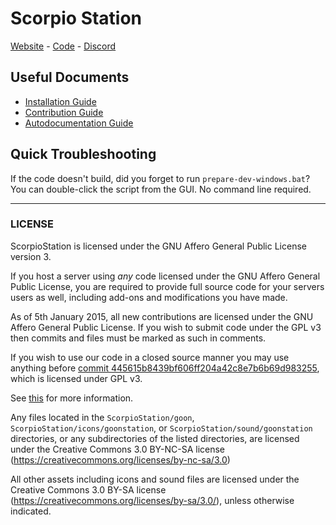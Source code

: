 # Scorpio Station
[Website](https://scorpiostation.com/) - [Code](https://github.com/ScorpioStation/ScorpioStation) - [Discord](https://scorpiostation.com/discord)

## Useful Documents
- [Installation Guide](.github/DOWNLOADING.md)
- [Contribution Guide](.github/CONTRIBUTING.md)
- [Autodocumentation Guide](.github/AUTODOC_GUIDE.md)

## Quick Troubleshooting
If the code doesn't build, did you forget to run `prepare-dev-windows.bat`?
You can double-click the script from the GUI. No command line required.

---

### LICENSE
ScorpioStation is licensed under the GNU Affero General Public License version 3.

If you host a server using *any* code licensed under the GNU Affero General
Public License, you are required to provide full source code for your servers
users as well, including add-ons and modifications you have made.

As of 5th January 2015, all new contributions are licensed under the GNU Affero
General Public License. If you wish to submit code under the GPL v3 then commits
and files must be marked as such in comments.

If you wish to use our code in a closed source manner you may use anything
before [commit 445615b8439bf606ff204a42c8e7b6b69d983255](https://github.com/ScorpioStation/ScorpioStation/tree/445615b8439bf606ff204a42c8e7b6b69d983255),
which is licensed under GPL v3.

See [this](https://www.gnu.org/licenses/why-affero-gpl.html) for more information.

Any files located in the
`ScorpioStation/goon`,
`ScorpioStation/icons/goonstation`, or
`ScorpioStation/sound/goonstation`
directories, or any subdirectories of the listed directories, are licensed
under the Creative Commons 3.0 BY-NC-SA license
(https://creativecommons.org/licenses/by-nc-sa/3.0)

All other assets including icons and sound files are licensed under the
Creative Commons 3.0 BY-SA license (https://creativecommons.org/licenses/by-sa/3.0/),
unless otherwise indicated.
